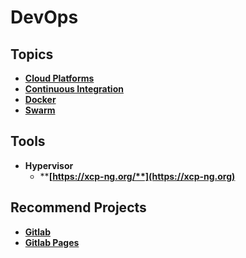 # DevOps

## Topics

* ****[**Cloud Platforms**](cloud-platforms.md)****
* ****[**Continuous Integration**](continuous-integration.md)****
* ****[**Docker**](docker/)****
* ****[**Swarm**](swarm.md)****

## Tools

* **Hypervisor**
  * ****[**https://xcp-ng.org/**](https://xcp-ng.org)****

## Recommend Projects

* ****[**Gitlab**](https://about.gitlab.com)****
* ****[**Gitlab Pages**](https://about.gitlab.com/stages-devops-lifecycle/pages/)****

